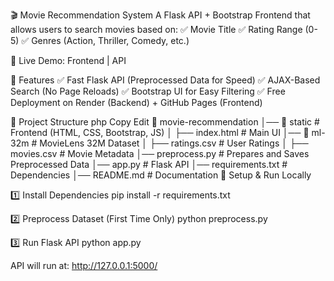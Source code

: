 🎬 Movie Recommendation System
A Flask API + Bootstrap Frontend that allows users to search movies based on: ✅ Movie Title
✅ Rating Range (0-5)
✅ Genres (Action, Thriller, Comedy, etc.)

🚀 Live Demo: Frontend | API

📌 Features
✅ Fast Flask API (Preprocessed Data for Speed)
✅ AJAX-Based Search (No Page Reloads)
✅ Bootstrap UI for Easy Filtering
✅ Free Deployment on Render (Backend) + GitHub Pages (Frontend)

📂 Project Structure
php
Copy
Edit
📁 movie-recommendation
│── 📁 static         # Frontend (HTML, CSS, Bootstrap, JS)
│   ├── index.html   # Main UI
│── 📁 ml-32m        # MovieLens 32M Dataset
│   ├── ratings.csv  # User Ratings
│   ├── movies.csv   # Movie Metadata
│── preprocess.py    # Prepares and Saves Preprocessed Data
│── app.py           # Flask API
│── requirements.txt # Dependencies
│── README.md        # Documentation
🚀 Setup & Run Locally


1️⃣ Install Dependencies
pip install -r requirements.txt

2️⃣ Preprocess Dataset (First Time Only)
python preprocess.py

3️⃣ Run Flask API
python app.py

API will run at: http://127.0.0.1:5000/
